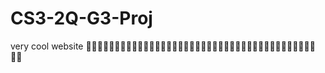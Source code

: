 # CS3-2Q-G3-Proj
 very cool website 🏳‍🌈🏳‍🌈🏳‍🌈🏳‍🌈🏳‍🌈🏳‍🌈🏳‍🌈🏳‍🌈🏳‍🌈🏳‍🌈🏳‍🌈🏳‍🌈🏳‍🌈🏳‍🌈🏳‍🌈🏳‍🌈🏳‍🌈🏳‍🌈🏳‍🌈🏳‍🌈🏳‍🌈
